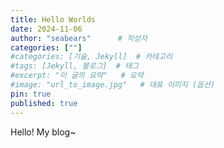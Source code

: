 ```yaml
---
title: Hello Worlds
date: 2024-11-06
author: "seabears"      # 작성자
categories: [""]
#categories: [기술, Jekyll]  # 카테고리
#tags: [Jekyll, 블로그]  # 태그
#excerpt: "이 글의 요약"   # 요약
#image: "url_to_image.jpg"   # 대표 이미지 (옵션)
pin: true
published: true
---
```


Hello!
My blog~
